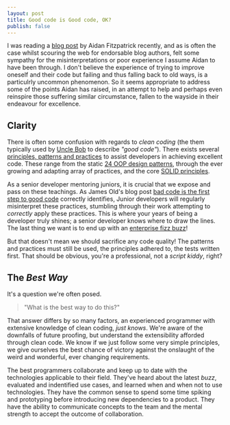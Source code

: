 ```yaml
---
layout: post
title: Good code is Good code, OK?
publish: false
---
```


I was reading a [blog post] by Aidan Fitzpatrick recently, and as is often the case whilst scouring the web for endorsable blog authors, felt some sympathy for the misinterpretations or poor experience I assume Aidan to have been through. I don't believe the experience of trying to improve oneself and their code but failing and thus falling back to old ways, is a particulrly uncommon phenomenon. So it seems appropriate to address some of the points Aidan has raised, in an attempt to help and perhaps even reinspire those suffering similar circumstance, fallen to the wayside in their endeavour for excellence.

## Clarity

There is often some confusion with regards to _clean coding_ (the them typically used by [Uncle Bob] to describe _"good code"_). There exists several [principles, patterns and practices] to assist developers in achieving excellent code. These range from the static [24 OOP design patterns], through the ever growing and adapting array of practices, and the core [SOLID principles].

As a senior developer mentoring juniors, it is crucial that we expose and pass on these teachings. As James Old's blog post [bad code is the first step to good code] correctly identifies, Junior developers will regularly misinterpret these practices, stumbling through their work attempting to _correctly_ apply these practices. This is where your years of being a developer truly shines; a senior developer knows where to draw the lines. The last thing we want is to end up with an [enterprise fizz buzz]!

But that doesn't mean we should sacrifice any code quality! The patterns and practices must still be used, the principles adhered to, the tests written first. That should be obvious, you're a professional, not a _script kiddy_, right?

## The _Best Way_

It's a question we're often posed. 

> "What is the best way to do this?"

That answer differs by so many factors, an experienced programmer with extensive knowledge of clean coding, _just knows_. We're aware of the downfalls of future proofing, but understand the extensibility afforded through clean code. We know if we just follow some very simple principles, we give ourselves the best chance of victory against the onslaught of the weird and wonderful, ever changing requirements.

The best programmers collaborate and keep up to date with the technologies applicable to their field. They've heard about the latest _buzz_, evaluated and indentified use cases, and learned when and when not to use technologies. They have the common sense to spend some time spiking and prototyping before introducing new dependencies to a product. They have the ability to communicate concepts to the team and the mental strength to accept the outcome of collaboration.

  [blog post]: http://www.reincubate.com/blog/2014/feb/6/good-code-bad-ok/
  [enterprise fizz buzz]: https://github.com/EnterpriseQualityCoding/FizzBuzzEnterpriseEdition
  [Uncle Bob]: http://
  [principles, patterns and practices]: http://www.amazon.co.uk/Principles-Patterns-Practices-Robert-Martin/dp/0131857258/ref=sr_1_1?ie=UTF8&qid=1434073114&sr=8-1&keywords=robert+c+martin+patterns+practices
  [24 OOP design patterns]: http://www.oodesign.com/
  [SOLID principles]: http://en.wikipedia.org/wiki/SOLID_(object-oriented_design)
  [bad code is the first step to good code]: https://medium.com/lets-make-things/bad-code-is-the-first-step-towards-good-code-dd9798e25874
